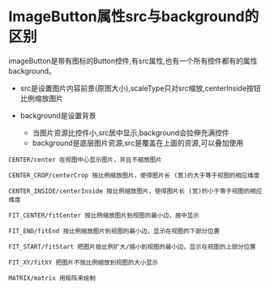 # ImageButton属性src与background的区别


imageButton是带有图标的Button控件,有src属性,也有一个所有控件都有的属性background。
	
* src是设置图片内容前景(原图大小),scaleType只对src缩放,centerInside按钮比例缩放图片
* background是设置背景

  * 当图片资源比控件小,src居中显示,background会拉伸充满控件
  * background是底层图片资源,src是覆盖在上面的资源,可以叠加使用


```
CENTER/center 在视图中心显示图片，并且不缩放图片

CENTER_CROP/centerCrop 按比例缩放图片，使得图片长 (宽)的大于等于视图的相应维度

CENTER_INSIDE/centerInside 按比例缩放图片，使得图片长 (宽)的小于等于视图的相应维度

FIT_CENTER/fitCenter 按比例缩放图片到视图的最小边，居中显示

FIT_END/fitEnd 按比例缩放图片到视图的最小边，显示在视图的下部分位置

FIT_START/fitStart 把图片按比例扩大/缩小到视图的最小边，显示在视图的上部分位置

FIT_XY/fitXY 把图片不按比例缩放到视图的大小显示

MATRIX/matrix 用矩阵来绘制
```


​	
